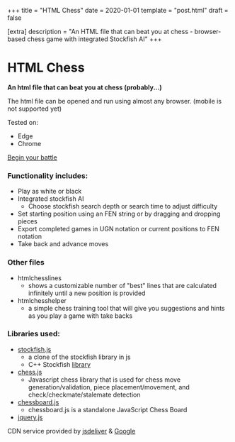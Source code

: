 +++
title = "HTML Chess"
date = 2020-01-01
template = "post.html"
draft = false

[extra]
description = "An HTML file that can beat you at chess - browser-based chess game with integrated Stockfish AI"
+++

# HTML Chess
**An html file that can beat you at chess (probably...)**

The html file can be opened and run using almost any browser.
(mobile is not supported yet)

Tested on:
- Edge
- Chrome

[Begin your battle](https://www.davidryan.info/htmlchess.html)
### Functionality includes:
- Play as white or black
- Integrated stockfish AI
    - Choose stockfish search depth or search time to adjust difficulty
- Set starting position using an FEN string or by dragging and dropping pieces
- Export completed games in UGN notation or current positions to FEN notation
- Take back and advance moves
### Other files
- htmlchesslines
    - shows a customizable number of "best" lines that are calculated infinitely until a new position is provided
- htmlchesshelper
    - a simple chess training tool that will give you suggestions and hints as you play a game with take backs

### Libraries used:
- [stockfish.js](https://github.com/nmrugg/stockfish.js)
    - a clone of the stockfish library in js
    - C++ Stockfish [library](https://github.com/official-stockfish/Stockfish)
- [chess.js](https://github.com/jhlywa/chess.js)
    - Javascript chess library that is used for chess move generation/validation, piece placement/movement, and check/checkmate/stalemate detection
- [chessboard.js](https://github.com/oakmac/chessboardjs/)
    - chessboard.js is a standalone JavaScript Chess Board
- [jquery.js](https://github.com/jquery/jquery)

CDN service provided by [jsdeliver](https://www.jsdelivr.com/) & [Google](https://developers.google.com/speed/libraries)
